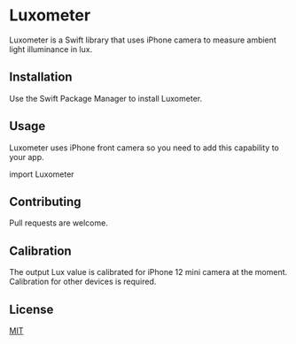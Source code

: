 # Luxometer

Luxometer is a Swift library that uses iPhone camera to measure ambient light illuminance in lux.

## Installation

Use the Swift Package Manager to install Luxometer.


## Usage

Luxometer uses iPhone front camera so you need to add this capability to your app.

import Luxometer


## Contributing

Pull requests are welcome. 

## Calibration

The output Lux value is calibrated for iPhone 12 mini camera at the moment. Calibration for other devices is required. 

## License

[MIT](https://choosealicense.com/licenses/mit/)
